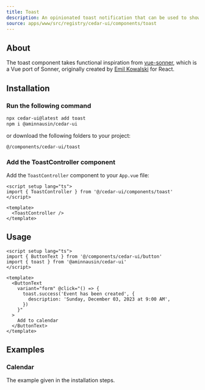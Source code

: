 ```yaml
---
title: Toast
description: An opinionated toast notification that can be used to show a message. Click a button below to show the toast notification.
source: apps/www/src/registry/cedar-ui/components/toast
---
```

<ComponentPreview name="ToastDemo" />

## About

The toast component takes functional inspiration from [vue-sonner](https://vue-sonner.vercel.app/), which is a Vue port of Sonner, originally created by [Emil Kowalski](https://twitter.com/emilkowalski_) for React.

## Installation

<Steps>

### Run the following command

 ```bash
npx cedar-ui@latest add toast
npm i @aminnausin/cedar-ui
```

or download the following folders to your project:

`@/components/cedar-ui/toast`

### Add the ToastController component

Add the `ToastController` component to your `App.vue` file:

```vue title="App.vue"
<script setup lang="ts">
import { ToastController } from '@/cedar-ui/components/toast'
</script>

<template>
  <ToastController />
</template>
```

</Steps>

## Usage

```vue
<script setup lang="ts">
import { ButtonText } from '@/components/cedar-ui/button'
import { toast } from '@aminnausin/cedar-ui'
</script>

<template>
  <ButtonText
    variant="form" @click="() => {
      toast.success('Event has been created', {
        description: 'Sunday, December 03, 2023 at 9:00 AM',
      })
    }"
  >
    Add to calendar
  </ButtonText>
</template>
```

## Examples

### Calendar

The example given in the installation steps.

<ComponentPreview name="ToastCalendarDemo" />
